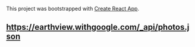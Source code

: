 This project was bootstrapped with [Create React App](https://github.com/facebook/create-react-app).

## https://earthview.withgoogle.com/_api/photos.json

